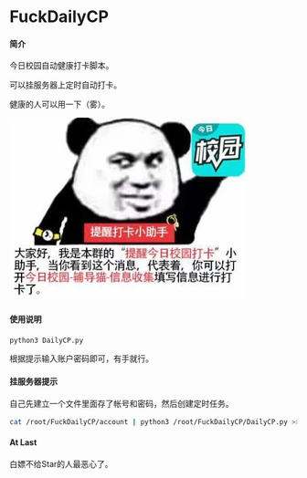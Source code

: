 # FuckDailyCP

#### 简介

今日校园自动健康打卡脚本。

可以挂服务器上定时自动打卡。

健康的人可以用一下（雾）。

![](doc/img.png)

#### 使用说明

```bash
python3 DailyCP.py
```

根据提示输入账户密码即可，有手就行。

#### 挂服务器提示

自己先建立一个文件里面存了帐号和密码，然后创建定时任务。

```bash
cat /root/FuckDailyCP/account | python3 /root/FuckDailyCP/DailyCP.py >> /root/FuckDailyCP/history.log
```

#### At Last

白嫖不给Star的人最恶心了。